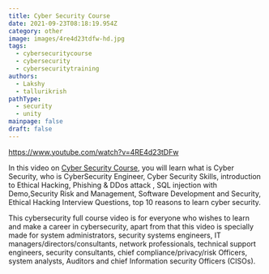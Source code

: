 ```yaml
---
title: Cyber Security Course
date: 2021-09-23T08:18:19.954Z
category: other
image: images/4re4d23tdfw-hd.jpg
tags:
  - cybersecuritycourse
  - cybersecurity
  - cybersecuritytraining
authors:
  - Lakshy
  - tallurikrish
pathType:
  - security
  - unity
mainpage: false
draft: false
---
```

https://www.youtube.com/watch?v=4RE4d23tDFw

In this video on [Cyber Security Course](https://www.youtube.com/watch?v=4RE4d23tDFw), you will learn what is Cyber Security, who is CyberSecurity Engineer, Cyber Security Skills, introduction to Ethical Hacking, Phishing & DDos attack , SQL injection with Demo,Security Risk and Management, Software Development and Security, Ethical Hacking Interview Questions, top 10 reasons to learn cyber security.

This cybersecurity full course video is for everyone who wishes to learn and make a career in cybersecurity, apart from that this video is specially made for system administrators, security systems engineers, IT managers/directors/consultants, network professionals, technical support engineers, security consultants, chief compliance/privacy/risk Officers, system analysts, Auditors and chief Information security Officers (CISOs).